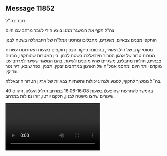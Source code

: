 ## Message 11852

דובר צה״ל:

צה"ל תקף את המשגר ממנו בוצע הירי לעבר מרחב עכו היום

הותקפו מבנים צבאיים, משגרים, מחבלים ומחסני אמל"ח של חיזבאללה בשטח לבנון

מטוסי קרב של חיל האוויר, בהכוונת פיקוד הצפון תוקפים בשעות האחרונות עשרות מטרות טרור של ארגון הטרור חיזבאללה בשטח לבנון. 
בין המטרות שהותקפו, מבנים צבאיים, חוליות מחבלים, משגרים שהיו מוכנים לשיגור, בהם המשגר ששיגר למרחב עכו מוקדם יותר היום ומחסני אמל"ח של הארגון במרחבים זבקין, תבנין, כפר שובא, דיר נטר וצדיקין.

צה״ל ממשיך לתקוף, לפגוע ולגרוע יכולות ותשתיות צבאיות של ארגון הטרור חיזבאללה.

בהמשך להתרעות שהופעלו בשעות 16:06-16:08 במרחב הגליל העליון, זוהו כ-40 שיגורים שחצו משטח לבנון, חלקם יורטו, זוהו נפילות במרחב.

![Video](11852/11852_media.mp4)
